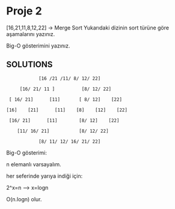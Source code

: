 # Proje 2
[16,21,11,8,12,22] -> Merge Sort
Yukarıdaki dizinin sort türüne göre aşamalarını yazınız.

Big-O gösterimini yazınız.

## SOLUTIONS

                [16 /21 /11/ 8/ 12/ 22]

         [16/ 21/ 11 ]          [8/ 12/ 22]
 
     [ 16/ 21]      [11]       [ 8/ 12]    [22]	
 
    [16]    [21]      [11]    [8]    [12]    [22]

     [16/ 21]      [11]        [8/ 12]    [22]

        [11/ 16/ 21]           [8/ 12/ 22]

                [8/ 11/ 12/ 16/ 21/ 22]

Big-O gösterimi: 

n elemanlı varsayalım.

her seferinde yarıya indiği için:

2^x=n --> x=logn

O(n.logn) olur.